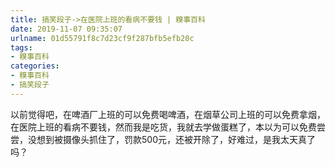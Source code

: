 ```yaml
---
title: 搞笑段子->在医院上班的看病不要钱 | 糗事百科
date: 2019-11-07 09:35:07
urlname: 01d55791f8c7d23cf9f287bfb5efb20c
tags: 
- 糗事百科
categories:
- 糗事百科
- 搞笑段子
---
```

以前觉得吧，在啤酒厂上班的可以免费喝啤酒，在烟草公司上班的可以免费拿烟，在医院上班的看病不要钱，然而我是吃货，我就去学做蛋糕了，本以为可以免费尝尝，没想到被摄像头抓住了，罚款500元，还被开除了，好难过，是我太天真了吗？


